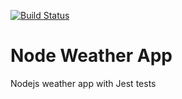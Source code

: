 [![Build Status](https://travis-ci.org/davidrfreeman/node_weather_app.svg?branch=master)](https://travis-ci.org/davidrfreeman/node_weather_app)

# Node Weather App

Nodejs weather app with Jest tests
